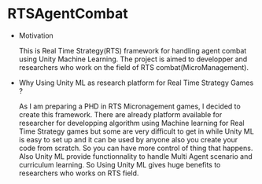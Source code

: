 # RTSAgentCombat
* Motivation 

     This is Real Time Strategy(RTS) framework for handling agent combat using Unity Machine Learning.
     The project is aimed to developper and researchers who work on the field of RTS combat(MicroManagement).

* Why Using Unity ML as research platform for Real Time Strategy Games ?

     As I am preparing a PHD in RTS Micronagement games, I decided to create this framework. There are already platform available for researcher for developping algorithm using Machine learning for Real Time Strategy games but some are very difficult to get in while Unity ML is easy to set up and it can be used by anyone also you create your code from scratch. So you can have more control of thing that happens.
     Also Unity ML provide functionnality to handle Multi Agent scenario and curriculum learning. So Using Unity ML gives huge benefits to researchers who works on RTS field.







